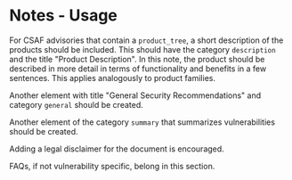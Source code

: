 # Notes - Usage

For CSAF advisories that contain a `product_tree`, a short description of the products should be included.
This should have the category `description` and the title "Product Description".
In this note, the product should be described in more detail in terms of functionality and benefits in a few sentences.
This applies analogously to product families.

Another element with title "General Security Recommendations" and category `general` should be created.

Another element of the category `summary` that summarizes vulnerabilities should be created.

Adding a legal disclaimer for the document is encouraged.

FAQs, if not vulnerability specific, belong in this section.
